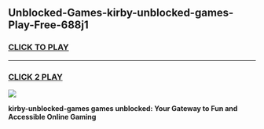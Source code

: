 
## Unblocked-Games-kirby-unblocked-games-Play-Free-688j1
<h3>
<a href="https://premium76.site?title=kirby-unblocked-games&ref=15A">CLICK TO PLAY</a></h3>
<hr>

<h3>
<a href="https://premium76.site?title=kirby-unblocked-games&ref=15A">CLICK 2 PLAY</a>
  
</h3>

<a href="https://premium76.site?title=kirby-unblocked-games&ref=15A"><img src="https://clearcache.store/games.png"></a>


**kirby-unblocked-games games unblocked: Your Gateway to Fun and Accessible Online Gaming**
